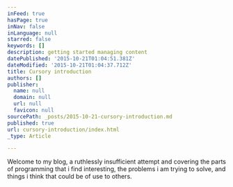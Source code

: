 ```yaml
---
inFeed: true
hasPage: true
inNav: false
inLanguage: null
starred: false
keywords: []
description: getting started managing content
datePublished: '2015-10-21T01:04:51.381Z'
dateModified: '2015-10-21T01:04:37.712Z'
title: Cursory introduction
authors: []
publisher:
  name: null
  domain: null
  url: null
  favicon: null
sourcePath: _posts/2015-10-21-cursory-introduction.md
published: true
url: cursory-introduction/index.html
_type: Article

---
```

Welcome to my blog,   a ruthlessly insufficient attempt and covering the  parts of programming that i find interesting,  the problems i am trying to solve,  and things i think that could be of use to others.